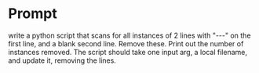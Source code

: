 # Prompt

write a python script that scans for all instances of 2 lines with "---" on the first line, and a blank second line. Remove these. Print out the number of instances removed. The script should take one input arg, a local filename, and update it, removing the lines.